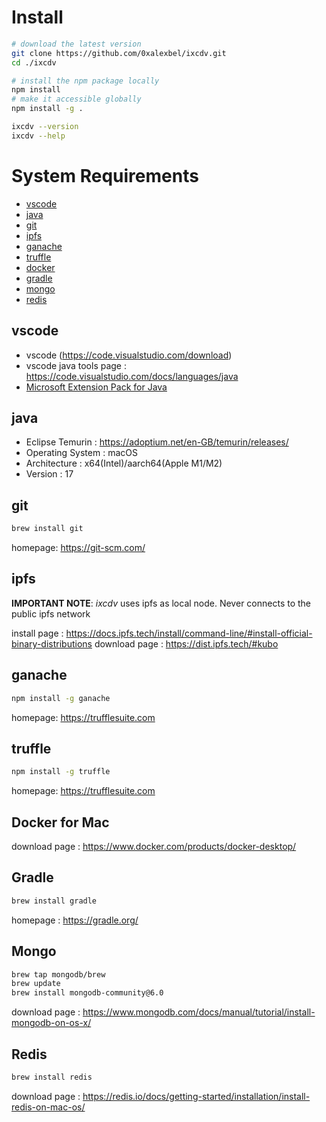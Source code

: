 # Install 

```sh
# download the latest version
git clone https://github.com/0xalexbel/ixcdv.git
cd ./ixcdv

# install the npm package locally 
npm install
# make it accessible globally
npm install -g .

ixcdv --version
ixcdv --help
```

# System Requirements

- [vscode](#vscode)
- [java](#java)
- [git](#git)
- [ipfs](#ipfs)
- [ganache](#ganache)
- [truffle](#truffle)
- [docker](#docker)
- [gradle](#gradle)
- [mongo](#mongo)
- [redis](#redis)

## vscode

- vscode (https://code.visualstudio.com/download)
- vscode java tools page : https://code.visualstudio.com/docs/languages/java
- [Microsoft Extension Pack for Java](https://marketplace.visualstudio.com/items?itemName=vscjava.vscode-java-pack)


## java

- Eclipse Temurin : https://adoptium.net/en-GB/temurin/releases/
- Operating System : macOS
- Architecture : x64(Intel)/aarch64(Apple M1/M2)
- Version : 17

## git

```sh
brew install git
```

homepage: https://git-scm.com/

## ipfs

**IMPORTANT NOTE**: _ixcdv_ uses ipfs as local node. Never connects to the public ipfs network

install page : https://docs.ipfs.tech/install/command-line/#install-official-binary-distributions 
download page : https://dist.ipfs.tech/#kubo

## ganache

```sh
npm install -g ganache
```

homepage: https://trufflesuite.com

## truffle

```sh
npm install -g truffle
```

homepage: https://trufflesuite.com

## Docker for Mac

download page : https://www.docker.com/products/docker-desktop/

## Gradle

```sh
brew install gradle
```

homepage : https://gradle.org/

## Mongo

```sh
brew tap mongodb/brew
brew update
brew install mongodb-community@6.0
```

download page : https://www.mongodb.com/docs/manual/tutorial/install-mongodb-on-os-x/

## Redis

```sh
brew install redis
```

download page : https://redis.io/docs/getting-started/installation/install-redis-on-mac-os/
